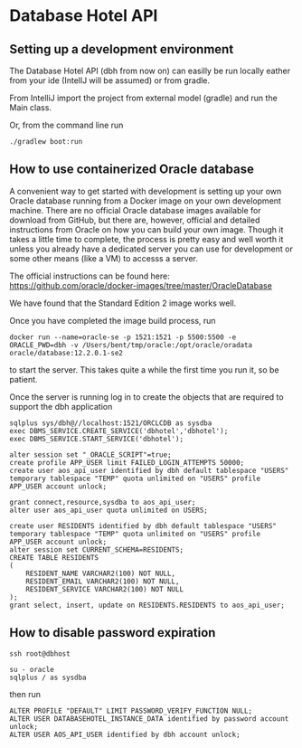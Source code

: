 # Database Hotel API

## Setting up a development environment

The Database Hotel API (dbh from now on) can easilly be run locally eather from your ide (IntellJ will be assumed) or
from gradle.

From IntelliJ import the project from external model (gradle) and run the Main class.

Or, from the command line run

    ./gradlew boot:run


## How to use containerized Oracle database

A convenient way to get started with development is setting up your own Oracle database running from
a Docker image on your own development machine. There are no official Oracle database images available for download
from GitHub, but there are, however, official and detailed instructions from Oracle on how you can build your own image.
Though it takes a little time to complete, the process is pretty easy and well worth it unless you already have a
dedicated server you can use for development or some other means (like a VM) to accesss a server.

The official instructions can be found here: https://github.com/oracle/docker-images/tree/master/OracleDatabase

We have found that the Standard Edition 2 image works well.

Once you have completed the image build process, run

    docker run --name=oracle-se -p 1521:1521 -p 5500:5500 -e ORACLE_PWD=dbh -v /Users/bent/tmp/oracle:/opt/oracle/oradata oracle/database:12.2.0.1-se2

to start the server. This takes quite a while the first time you run it, so be patient.

Once the server is running log in to create the objects that are required to support the dbh application
    
    sqlplus sys/dbh@//localhost:1521/ORCLCDB as sysdba
    exec DBMS_SERVICE.CREATE_SERVICE('dbhotel','dbhotel');
    exec DBMS_SERVICE.START_SERVICE('dbhotel');
    
    alter session set "_ORACLE_SCRIPT"=true;
    create profile APP_USER limit FAILED_LOGIN_ATTEMPTS 50000;
    create user aos_api_user identified by dbh default tablespace "USERS" temporary tablespace "TEMP" quota unlimited on "USERS" profile APP_USER account unlock;
    
    grant connect,resource,sysdba to aos_api_user;
    alter user aos_api_user quota unlimited on USERS;
    
    create user RESIDENTS identified by dbh default tablespace "USERS" temporary tablespace "TEMP" quota unlimited on "USERS" profile APP_USER account unlock;
    alter session set CURRENT_SCHEMA=RESIDENTS;
    CREATE TABLE RESIDENTS
    (
        RESIDENT_NAME VARCHAR2(100) NOT NULL,
        RESIDENT_EMAIL VARCHAR2(100) NOT NULL,
        RESIDENT_SERVICE VARCHAR2(100) NOT NULL
    );
    grant select, insert, update on RESIDENTS.RESIDENTS to aos_api_user;
    
    
## How to disable password expiration

    ssh root@dbhost

    su - oracle
    sqlplus / as sysdba

then run

    ALTER PROFILE "DEFAULT" LIMIT PASSWORD_VERIFY_FUNCTION NULL;
    ALTER USER DATABASEHOTEL_INSTANCE_DATA identified by password account unlock;
    ALTER USER AOS_API_USER identified by dbh account unlock;